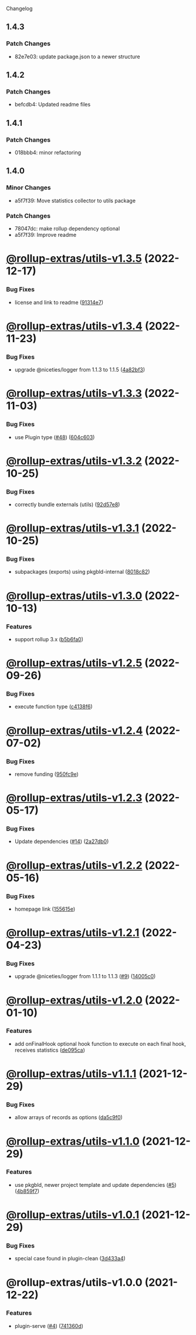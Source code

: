Changelog

## 1.4.3

### Patch Changes

- 82e7e03: update package.json to a newer structure

## 1.4.2

### Patch Changes

- befcdb4: Updated readme files

## 1.4.1

### Patch Changes

- 018bbb4: minor refactoring

## 1.4.0

### Minor Changes

- a5f7f39: Move statistics collector to utils package

### Patch Changes

- 78047dc: make rollup dependency optional
- a5f7f39: Improve readme

# [@rollup-extras/utils-v1.3.5](https://github.com/kshutkin/rollup-extras/compare/@rollup-extras/utils-v1.3.4...@rollup-extras/utils-v1.3.5) (2022-12-17)

### Bug Fixes

- license and link to readme ([91314e7](https://github.com/kshutkin/rollup-extras/commit/91314e7d26a60fc9ff7898e19434b1061016ab40))

# [@rollup-extras/utils-v1.3.4](https://github.com/kshutkin/rollup-extras/compare/@rollup-extras/utils-v1.3.3...@rollup-extras/utils-v1.3.4) (2022-11-23)

### Bug Fixes

- upgrade @niceties/logger from 1.1.3 to 1.1.5 ([4a82bf3](https://github.com/kshutkin/rollup-extras/commit/4a82bf308c3537b9fdc2880421591c80a602d4cb))

# [@rollup-extras/utils-v1.3.3](https://github.com/kshutkin/rollup-extras/compare/@rollup-extras/utils-v1.3.2...@rollup-extras/utils-v1.3.3) (2022-11-03)

### Bug Fixes

- use Plugin type ([#48](https://github.com/kshutkin/rollup-extras/issues/48)) ([604c603](https://github.com/kshutkin/rollup-extras/commit/604c60320bc1713a7cab229b9b66e372f7f1f922))

# [@rollup-extras/utils-v1.3.2](https://github.com/kshutkin/rollup-extras/compare/@rollup-extras/utils-v1.3.1...@rollup-extras/utils-v1.3.2) (2022-10-25)

### Bug Fixes

- correctly bundle externals (utils) ([92d57e8](https://github.com/kshutkin/rollup-extras/commit/92d57e89added20a06c7d46b7e29f5bda6d2c869))

# [@rollup-extras/utils-v1.3.1](https://github.com/kshutkin/rollup-extras/compare/@rollup-extras/utils-v1.3.0...@rollup-extras/utils-v1.3.1) (2022-10-25)

### Bug Fixes

- subpackages (exports) using pkgbld-internal ([8018c82](https://github.com/kshutkin/rollup-extras/commit/8018c82fd23aceaf64ea18ea7e6ce46a932a1508))

# [@rollup-extras/utils-v1.3.0](https://github.com/kshutkin/rollup-extras/compare/@rollup-extras/utils-v1.2.5...@rollup-extras/utils-v1.3.0) (2022-10-13)

### Features

- support rollup 3.x ([b5b6fa0](https://github.com/kshutkin/rollup-extras/commit/b5b6fa08bc7ed6846b8d1404d14d96365a8cab02))

# [@rollup-extras/utils-v1.2.5](https://github.com/kshutkin/rollup-extras/compare/@rollup-extras/utils-v1.2.4...@rollup-extras/utils-v1.2.5) (2022-09-26)

### Bug Fixes

- execute function type ([c4138f6](https://github.com/kshutkin/rollup-extras/commit/c4138f605c78b157417146176e98fb9e4b426bef))

# [@rollup-extras/utils-v1.2.4](https://github.com/kshutkin/rollup-extras/compare/@rollup-extras/utils-v1.2.3...@rollup-extras/utils-v1.2.4) (2022-07-02)

### Bug Fixes

- remove funding ([950fc9e](https://github.com/kshutkin/rollup-extras/commit/950fc9e7a3d0c0dc264f7dbe593294aec9717cf1))

# [@rollup-extras/utils-v1.2.3](https://github.com/kshutkin/rollup-extras/compare/@rollup-extras/utils-v1.2.2...@rollup-extras/utils-v1.2.3) (2022-05-17)

### Bug Fixes

- Update dependencies ([#14](https://github.com/kshutkin/rollup-extras/issues/14)) ([2a27db0](https://github.com/kshutkin/rollup-extras/commit/2a27db04bb31c73d4480a6d0a42006b588f8c19d))

# [@rollup-extras/utils-v1.2.2](https://github.com/kshutkin/rollup-extras/compare/@rollup-extras/utils-v1.2.1...@rollup-extras/utils-v1.2.2) (2022-05-16)

### Bug Fixes

- homepage link ([155615e](https://github.com/kshutkin/rollup-extras/commit/155615e0129e6247d45925589bd8133b56fc088d))

# [@rollup-extras/utils-v1.2.1](https://github.com/kshutkin/rollup-extras/compare/@rollup-extras/utils-v1.2.0...@rollup-extras/utils-v1.2.1) (2022-04-23)

### Bug Fixes

- upgrade @niceties/logger from 1.1.1 to 1.1.3 ([#9](https://github.com/kshutkin/rollup-extras/issues/9)) ([14005c0](https://github.com/kshutkin/rollup-extras/commit/14005c04b90edfb0cced3c15b13342f2d3a88ce4))

# [@rollup-extras/utils-v1.2.0](https://github.com/kshutkin/rollup-extras/compare/@rollup-extras/utils-v1.1.1...@rollup-extras/utils-v1.2.0) (2022-01-10)

### Features

- add onFinalHook optional hook function to execute on each final hook, receives statistics ([de095ca](https://github.com/kshutkin/rollup-extras/commit/de095ca94f03d5025e4108501ccc7994ed30c351))

# [@rollup-extras/utils-v1.1.1](https://github.com/kshutkin/rollup-extras/compare/@rollup-extras/utils-v1.1.0...@rollup-extras/utils-v1.1.1) (2021-12-29)

### Bug Fixes

- allow arrays of records as options ([da5c9f0](https://github.com/kshutkin/rollup-extras/commit/da5c9f086580743302baaab3e55cb4b38a1e9a9c))

# [@rollup-extras/utils-v1.1.0](https://github.com/kshutkin/rollup-extras/compare/@rollup-extras/utils-v1.0.1...@rollup-extras/utils-v1.1.0) (2021-12-29)

### Features

- use pkgbld, newer project template and update dependencies ([#5](https://github.com/kshutkin/rollup-extras/issues/5)) ([4b859f7](https://github.com/kshutkin/rollup-extras/commit/4b859f742269edf685548006ab6733884ad29910))

# [@rollup-extras/utils-v1.0.1](https://github.com/kshutkin/rollup-extras/compare/@rollup-extras/utils-v1.0.0...@rollup-extras/utils-v1.0.1) (2021-12-29)

### Bug Fixes

- special case found in plugin-clean ([3d433a4](https://github.com/kshutkin/rollup-extras/commit/3d433a4263a271c0b249bb7018c2269209ad0e50))

# @rollup-extras/utils-v1.0.0 (2021-12-22)

### Features

- plugin-serve ([#4](https://github.com/kshutkin/rollup-extras/issues/4)) ([741360d](https://github.com/kshutkin/rollup-extras/commit/741360db1f8896b5f63c9a3cbc3367f9c3ab3f3d))
